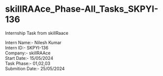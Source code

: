# skillRAAce_Phase-All_Tasks_SKPYI-136
Internship Task from skillRaace

Intern Name:- Nilesh Kumar                                                                                    
Intern ID:- SKPYI-136                                                               
Company:- skillRAAce                                                  
Start Date:- 15/05/2024                                                    
Task Phase:- 01,02,03                                                
Submition Date:- 25/05/2024
